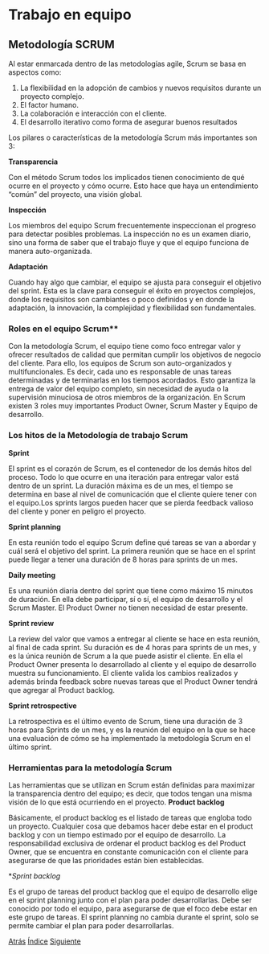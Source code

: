 # Trabajo en equipo
## Metodología SCRUM 

Al estar enmarcada dentro de las metodologías agile, Scrum se basa en aspectos como: 
1. La flexibilidad en la adopción de cambios y nuevos requisitos durante un proyecto complejo.
2. El factor humano.
3. La colaboración e interacción con el cliente.
4. El desarrollo iterativo como forma de asegurar buenos resultados

Los pilares o características de la metodología Scrum más importantes son 3:

**Transparencia**

Con el método Scrum todos los implicados tienen conocimiento de qué ocurre en el 
proyecto y cómo ocurre. Esto hace que haya un entendimiento “común” del proyecto, una visión global.

**Inspección**

Los miembros del equipo Scrum frecuentemente inspeccionan el progreso para 
detectar posibles problemas. La inspección no es un examen diario, sino una forma de 
saber que el trabajo fluye y que el equipo funciona de manera auto-organizada.

**Adaptación**

Cuando hay algo que cambiar, el equipo se ajusta para conseguir el objetivo del sprint. 
Esta es la clave para conseguir el éxito en proyectos complejos, donde los requisitos 
son cambiantes o poco definidos y en donde la adaptación, la innovación, la complejidad y flexibilidad son fundamentales.

### Roles en el equipo Scrum**
Con la metodología Scrum, el equipo tiene como foco entregar valor y ofrecer 
resultados de calidad que permitan cumplir los objetivos de negocio del cliente.
Para ello, los equipos de Scrum son auto-organizados y multifuncionales. Es decir, 
cada uno es responsable de unas tareas determinadas y de terminarlas en los tiempos 
acordados. Esto garantiza la entrega de valor del equipo completo, sin necesidad de 
ayuda o la supervisión minuciosa de otros miembros de la organización. En Scrum 
existen 3 roles muy importantes  Product Owner, Scrum Master y Equipo de desarrollo.

### Los hitos de la Metodología de trabajo Scrum
**Sprint**

El sprint es el corazón de Scrum, es el contenedor de los demás hitos del proceso. 
Todo lo que ocurre en una iteración para entregar valor está dentro de un sprint. La 
duración máxima es de un mes, el tiempo se determina en base al nivel de comunicación que el cliente quiere 
tener con el equipo.Los sprints largos pueden hacer que se pierda feedback valioso del cliente y poner en peligro 
el proyecto.

**Sprint planning**

En esta reunión todo el equipo Scrum define qué tareas se van a abordar y cuál será el 
objetivo del sprint. La primera reunión que se hace en el sprint puede llegar a tener 
una duración de 8 horas para sprints de un mes.

**Daily meeting**

Es una reunión diaria dentro del sprint que tiene como máximo 15 minutos de duración. 
En ella debe participar, sí o sí, el equipo de desarrollo y el Scrum Master. El Product Owner no tienen necesidad de estar presente.

**Sprint review**

La review del valor que vamos a entregar al cliente se hace en esta reunión, al final de cada sprint. 
Su duración es de 4 horas para sprints de un mes, y es la única reunión de Scrum a la que puede asistir el cliente.
En ella el Product Owner presenta lo desarrollado al cliente y el equipo de desarrollo muestra su funcionamiento.
El cliente valida los cambios realizados y además brinda feedback sobre nuevas tareas que el Product Owner 
tendrá que agregar al Product backlog.

**Sprint retrospective**

La retrospectiva es el último evento de Scrum, tiene una duración de 3 horas para Sprints de un mes, 
y es la reunión del equipo en la que se hace una evaluación de cómo se ha implementado la metodología Scrum en el último sprint.

### Herramientas para la metodología Scrum

Las herramientas que se utilizan en Scrum están definidas para maximizar la
transparencia dentro del equipo; es decir, que todos tengan una misma visión de lo que está ocurriendo en el proyecto.
**Product backlog**

Básicamente, el product backlog es el listado de tareas que engloba todo un proyecto. 
Cualquier cosa que debamos hacer debe estar en el product backlog y con un tiempo 
estimado por el equipo de desarrollo. La responsabilidad exclusiva de ordenar el 
product backlog es del Product Owner, que se encuentra en constante comunicación 
con el cliente para asegurarse de que las prioridades están bien establecidas.

**Sprint backlog*

Es el grupo de tareas del product backlog que el equipo de desarrollo elige en el sprint
planning junto con el plan para poder desarrollarlas. Debe ser conocido por todo el 
equipo, para asegurarse de que el foco debe estar en este grupo de tareas.
El sprint planning no cambia durante el sprint, solo se permite cambiar el plan para poder desarrollarlas.

[Atrás]()
[Índice](https://github.com/Ibis-C/Metodos-de-organizaci-n/tree/main#%C3%ADndice "íNDICE")
[Siguiente](https://github.com/Ibis-C/Metodos-de-organizaci-n/blob/Daniela-Lujan/Roles.md#roles-de-equipo)

